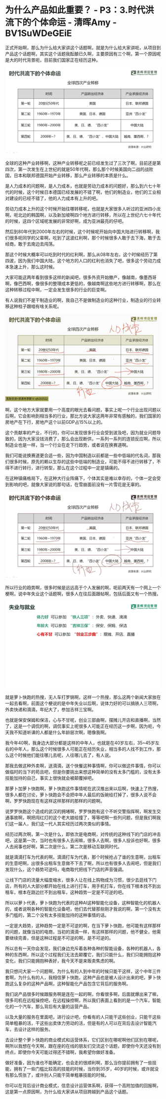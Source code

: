 # 为什么产品如此重要？ - P3：3.时代洪流下的个体命运 - 清晖Amy - BV1SuWDeGEiE

正式开始啊，那么为什么给大家讲这个话题啊，就是为什么给大家讲呃，从项目到产品这个话题啊，其实这个话题我酝酿已久啊，主要原因有三个啊，第一个原因呢是大的时代背景呃，目前我们国家正在经历这种。



![](img/a1f6d18e2695d6f545f92e48ace7daa9_1.png)

全球的这种产业转移啊，这种产业转移呢之前已经发生过了三次了啊，目前还是第四次，第一次发生在上世纪的就是50年代啊，那么那个时候美国向二战的战败国，日本和联邦德国开始产业转移，那么产业转移的本质是什么。

是人力成本的问题啊，是人力成本，也就是劳动力成本的问题好，那么到六七十年代的时候，这个时候日本德国已经发展的不错了啊，他们的制造业，他们的工业相对建设的已经不错了，他的人力成本有上升的吧。

劳动力成本上升的这个时候开始往哪转移呢，也就是大家很多人听过的亚洲四小龙啊，呃北边的韩国啊，以及新加坡啊四个地方进行转移，所以在上世纪六七十年代的时候，这四个区域呢发展的非常好啊，成为亚洲最亮的仔吧。

然后到80年代到2000年左右的时候，这个时候呢开始向中国大陆进行转移啊，我们很多呃同学的父辈啊，吃到了这波红利啊，那个时候很多人敢于去下海，敢于去经商，敢于去南边去闯荡。

那这个时候大概率可以吃到时代的红利啊，那么从08年左右，这个时候经历了第四波，因为我们中国大陆，这个地方的人口的红利也消失了吧，很多这个劳动力成本急速上升，那么这时候。

大家可能这两年看到很多这样的新闻吧，很多外资开始撤产，像越南，像墨西哥啊，像巴西啊，像很多的整理成本更低的，像越南啊这些地方进行转移啊，那么在这种转移过程中啊，一定会发生很多的行业的巨变啊。

有人说我们不是干制造业的啊，我自己不是做制造业的这种行业，制造业的行业转移这种柱子跟咱有啥关系呢。

![](img/a1f6d18e2695d6f545f92e48ace7daa9_3.png)

啊，这个地方大家就要用一个高度的眼光去看问题，事实上呢一个行业出现问题以后啊，它会影响到相当多的行业，那比方说大家这两年非常有感触的，我们国家的房地产在下行，房地产这个以前GDP占15%以上的。

这个贡献率的产业，不行的，你可以发现很多行业会受到波及吧，因为就业问题导致的，因为大家没钱消费了，那么会出现断供，一系列一系列的连锁反应啊，所以制造业也是一样，当一个行业在走下行趋势，或者说在换赛道啊。

我们可能说换赛道更合适一些，因为中国制造以前都是一些中低端的代名词，那我们很多时候，原先的赖以生存的这些中低端的制造业，可能不得不进行转移了，不得不进行转行，进行转型，那么在这个过程中一定是镇痛的。

在这种镇痛格局下，在这种大行业阵痛下，个体其实是难以幸存的，个体一定会受到影响的吧，就像大家说的那句话，在雪崩面前没有一片雪花是无辜的。



![](img/a1f6d18e2695d6f545f92e48ace7daa9_5.png)

所以行业的趋势啊，很多时候是远远高于个人发展的啊，呃前两天有一个网上一个梗啊，说中年失业这个话题啊，很多人在往后面跟帖啊，包括后面又有一个热搜。



![](img/a1f6d18e2695d6f545f92e48ace7daa9_7.png)

就是萝卜快跑的热搜，无人车打罗锅啊，这样一个热搜，那么这两个新闻大家放在一起去看啊，前面这个梗说的是中年失业以后啊，说体力好的可以搞铁人三项啊，外卖快递和滴滴，年纪大了，参加吉祥三宝啊。

也就是保安保姆和保洁，心与不甘呢，创业三部曲啊，摆摊儿开店和直播啊，当然了，这是一个调侃的啊，调侃事实上呢很多人可能正在经历这一步啊，因为呃，今天我不知道听课的人都是什么年龄层次啊，嗯像我啊。

我今年40啊，我身边大部分都是这样的中年人，也就是在40岁左右，35~45岁左右的中年人，那么这个时候很多人可能正在经历失业，相当多的人找不到工作，那么这个时候他们能往哪儿去呢，人往哪儿去了，有人说。

那我去做这种外卖啊，送滴滴，送个快餐这种事情啊，你可以做这件事情，你可以做临时的当下的苟且吧，但是你要挑出来想这种简单的没有太多门槛的，没有太多技能加持的自己，事实上很快就会被颠覆掉吧。

那萝卜加萝卜快跑啊，萝卜快跑这件事情呢在武汉推出来以后啊，快速上了热搜，很多人都在讨论，萝卜快跑会不会把中年人最后的饭碗给打掉了，很多人说不会啊，罗罗快跑现在有这样这样那样的那样的问题啊。

说罗罗快跑这个造成的武汉的拥堵啊，罗罗快跑有这个不听交警指挥啊，啊发生交通事故啊，啊把闯红灯的这个老大娘给撞了，等等吧啊一些列问题，但是我们啊我们这一届人，我们这一代人其实经历过两次类似的事情。

经历过两次啊，第一次是什么，即依次是电商啊，对传统的这种线下的门店的冲击吧，这是第一次，当时也有很多人去闹嘛，很多人去啊，很多人投诉也好啊，很多人去闹事也好啊，第二次是什么，第二次是移动互联网时代。

就是滴滴打车为代表的啊，滴滴打车为代表，那个时候抢占了谁的生意啊，出租车的生意吧啊，出很多出租车生意做不下去了啊，所以也有很多人去闹吧，但是我们发现什么，这个趋势可逆吗，电商取代把线下门店的声音强调。

让线下门店的流量大幅度缩水，很多人让在线上购物成为习惯，很少去逛线下门店，所有的人大部分都开始在线上进行打车，用手机打车，你在线下根本找不到出租车，根本在路边拦不到出租车，这种趋势一定是不可逆的吧。

所以以萝卜代表，萝卜快跑为代表的这种AI这种智能化设备，这种智能化的机器人的，或者说啊各种的智能化设备吧，他们去代替那些刚才我说的啊，第一个没有太多门槛的，第二个没有太多技能加持的这种事情的话。

一定是大趋势，这种趋势一定是不可逆的啊，在当下萝卜快跑，他可能有这样那样的问题，就像当初的电商，当初的滴滴一样，有这样那样的问题，他不健全，他需要继续完善，但是这种过程是不可逆的啊，是不可逆的。

所以总有一天你会发现，我们身边充斥着各种各种的智能设备，各种的机器人，各种的东西啊，所以这个过程我们无法去颠覆它，我们只能什么，我们只能拥抱这种变化，我们只能拥抱种表好，我今天不是来贩卖焦虑的啊。

我只想问大家一个问题啊，为什么有的人到中年的时候只能干这样，这个中年三件套啊，为什么有的人，我相信萝卜快跑，这种产品也是被人设计出来的吧，萝卜快跑这么复杂的这种产品啊，这种智能化产品包含它背后的服务啊。

我们说产品很多时候跟服务啊是连在一起的啊，你看很多啊，后面就爆出来了嘛，很多司机在远程操控吧，在远程操控啊，所以我们表面上看到的是一个汽车，智能化的一个汽车，那么背后有大量的运营产品。

以及大量的服务在里面吧，进行设计吧，你看有的人只能干这些创业，只能干这些简单粗暴的活，干这些出卖体力劳动的活，但是有的人可以在背后去设计智能汽车，去设计这样的服务。

去设计整个萝卜快跑的商业模式和运营体系，它们区别在哪呢啊他们区别在哪呢，啊所以我想在今天啊，跟在座的在线的朋友们交流这个话题，即使你今天还没有到终点，即使你今天可能过得还不错啊，我希望你做好准备。

做好准备，因为谁也不能确定，也会走的很顺利啊，那么当你提前拥有了一些技能，拥有了一些门槛比较高的技能的时候，当你到35岁，40岁的时候，或许就没有那么慌张了，或许别人只能干简单粗暴技能的时候。

你可以在背后设计商业模式，信息设计运营体系啊，获得一个高附加值的回报啊，这是第一点原因啊，为什么给大家讲从项目跨越到产品这个话题。

